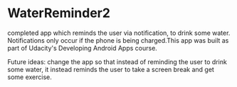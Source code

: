 # WaterReminder2
completed app which reminds the user via notification, to drink some water. Notifications only occur if the phone is being charged.This app was built as part of Udacity's Developing Android Apps course.


Future ideas: change the app so that instead of reminding the user to drink some water, it instead reminds the user to take a screen break and get some exercise.

